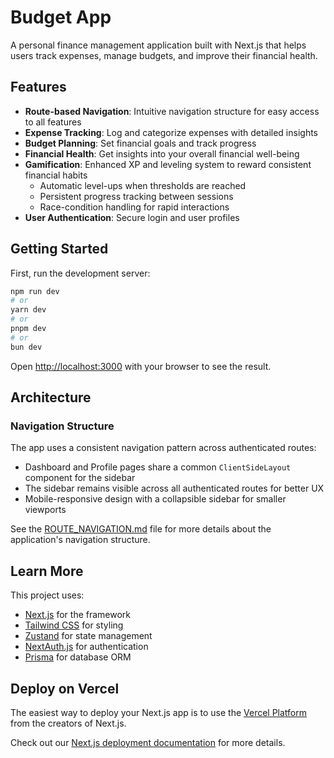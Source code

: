 # Budget App

A personal finance management application built with Next.js that helps users track expenses, manage budgets, and improve their financial health.

## Features

- **Route-based Navigation**: Intuitive navigation structure for easy access to all features
- **Expense Tracking**: Log and categorize expenses with detailed insights
- **Budget Planning**: Set financial goals and track progress
- **Financial Health**: Get insights into your overall financial well-being
- **Gamification**: Enhanced XP and leveling system to reward consistent financial habits
  - Automatic level-ups when thresholds are reached
  - Persistent progress tracking between sessions
  - Race-condition handling for rapid interactions
- **User Authentication**: Secure login and user profiles

## Getting Started

First, run the development server:

```bash
npm run dev
# or
yarn dev
# or
pnpm dev
# or
bun dev
```

Open [http://localhost:3000](http://localhost:3000) with your browser to see the result.

## Architecture

### Navigation Structure

The app uses a consistent navigation pattern across authenticated routes:

- Dashboard and Profile pages share a common `ClientSideLayout` component for the sidebar
- The sidebar remains visible across all authenticated routes for better UX
- Mobile-responsive design with a collapsible sidebar for smaller viewports

See the [ROUTE_NAVIGATION.md](./ROUTE_NAVIGATION.md) file for more details about the application's navigation structure.

## Learn More

This project uses:

- [Next.js](https://nextjs.org) for the framework
- [Tailwind CSS](https://tailwindcss.com) for styling
- [Zustand](https://github.com/pmndrs/zustand) for state management
- [NextAuth.js](https://next-auth.js.org) for authentication
- [Prisma](https://prisma.io) for database ORM

## Deploy on Vercel

The easiest way to deploy your Next.js app is to use the [Vercel Platform](https://vercel.com/new?utm_medium=default-template&filter=next.js&utm_source=create-next-app&utm_campaign=create-next-app-readme) from the creators of Next.js.

Check out our [Next.js deployment documentation](https://nextjs.org/docs/app/building-your-application/deploying) for more details.
